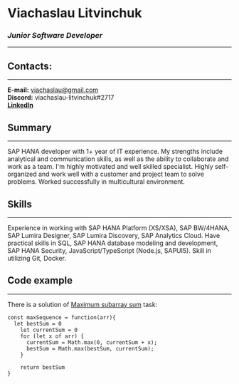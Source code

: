 # **Viachaslau Litvinchuk**
### *Junior Software Developer*
---
## **Contacts**:
---
**E-mail:** viachaslau@gmail.com\
**Discord:** viachaslau-litvinchuk#2717\
[**LinkedIn**](https://www.linkedin.com/in/viachaslau-litvinchuk-100161206/)  
  
## **Summary**
---
SAP HANA developer with 1+ year of IT experience.
My strengths include analytical and communication skills, as well as the ability to collaborate and work as a team. I'm highly motivated and well skilled specialist. Highly self-organized and work well with a customer and project team to solve problems.
Worked successfully in multicultural environment.
  
## **Skills**
---
Experience in working with SAP HANA Platform (XS/XSA), SAP BW/4HANA, SAP Lumira Designer, SAP Lumira Discovery, SAP Analytics Cloud.
Have practical skills in SQL, SAP HANA database modeling and development, SAP HANA Security, JavaScript/TypeScript (Node.js, SAPUI5).
Skill in utilizing Git, Docker.
  
## **Code example**
---
There is a solution of [Maximum subarray sum](https://www.codewars.com/kata/54521e9ec8e60bc4de000d6c/train/javascript) task:
```
const maxSequence = function(arr){
  let bestSum = 0
    let currentSum = 0
    for (let x of arr) {
      currentSum = Math.max(0, currentSum + x);
      bestSum = Math.max(bestSum, currentSum);
    }
        
    return bestSum
}
```
  
 